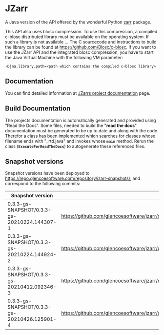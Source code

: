 # JZarr

A Java version of the API offered by the wonderful Python [zarr](https://zarr.readthedocs.io/) package.


This API also uses blosc compression. To use this compression, a compiled c-blosc distributed library must be available on the operating system. 
If such a library is not available ... The C sourcecode and instructions to build the library can be found at https://github.com/Blosc/c-blosc.
If you want to use the JZarr API and the integrated blosc compression, you have to start the Java Virtual Machine with the following VM parameter:

    -Djna.library.path=<path which contains the compiled c-blosc library>

## Documentation
You can find detailed information at [JZarrs project documentation](https://jzarr.readthedocs.io) page.  


## Build Documentation
The projects documentation is automatically generated and provided using "Read the Docs".
Some files, needed to build the "**read the docs**" documentation must be generated to be up to
date and along with the code. Therefor a class has been implemented which searches for
classes whose filename ends with "_rtd.java" and invokes whose **`main`** method.
Rerun the class (**`ExecuteForReadTheDocs`**) to autogenerate these
referenced files.

## Snapshot versions

Snapshot versions have been deployed to https://repo.glencoesoftware.com/repository/jzarr-snapshots/, and correspond to the following commits:

Snapshot version                                | Commit
------------------------------------------------|-----------------------------------------------------------------------------------------
0.3.3-gs-SNAPSHOT/0.3.3-gs-20210224.144307-1	| https://github.com/glencoesoftware/jzarr/commit/4341973a9c6076b795dabef0ff05f088b0c41215
0.3.3-gs-SNAPSHOT/0.3.3-gs-20210224.144924-2	| https://github.com/glencoesoftware/jzarr/commit/4341973a9c6076b795dabef0ff05f088b0c41215
0.3.3-gs-SNAPSHOT/0.3.3-gs-20210412.092346-3	| https://github.com/glencoesoftware/jzarr/commit/0be6d3a7a8a2447dcbaca1783a91ddf9867684f9
0.3.3-gs-SNAPSHOT/0.3.3-gs-20210426.125901-4	| https://github.com/glencoesoftware/jzarr/commit/6db9f5e6134a2a9813ac5e70b0392f0e8ba190b3
